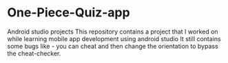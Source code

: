 # One-Piece-Quiz-app
Android studio projects
This repository contains a project that I worked on while learning mobile app development using android studio
It still contains some bugs like - you can cheat and then change the orientation to bypass the cheat-checker.
